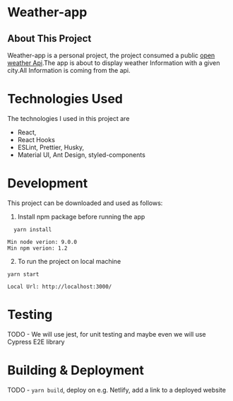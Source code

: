# Weather-app

##  About This Project

Weather-app is a personal project, the project consumed a public [open weather Api](https://openweathermap.org/).The app is about to display weather Information with a given city.All Information is coming from the api.

# Technologies Used

The technologies I used  in this project are 
- React,
- React Hooks
- ESLint, Prettier, Husky,
- Material UI, Ant Design, styled-components

# Development

This project can be downloaded and used as follows:

1.  Install npm package before running the app

  ```
    yarn install

```

```
Min node verion: 9.0.0
Min npm verion: 1.2
```
2.   To run the project on local machine
```
yarn start

``` 
```
Local Url: http://localhost:3000/
```


# Testing

TODO - We will use jest, for unit testing and maybe even we will use Cypress E2E library

# Building & Deployment

TODO - `yarn build`, deploy on e.g. Netlify, add a link to a deployed website
